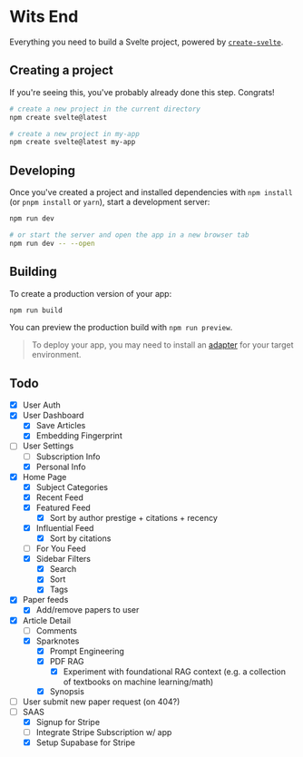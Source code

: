 # Wits End

Everything you need to build a Svelte project, powered by [`create-svelte`](https://github.com/sveltejs/kit/tree/main/packages/create-svelte).

## Creating a project

If you're seeing this, you've probably already done this step. Congrats!

```bash
# create a new project in the current directory
npm create svelte@latest

# create a new project in my-app
npm create svelte@latest my-app
```

## Developing

Once you've created a project and installed dependencies with `npm install` (or `pnpm install` or `yarn`), start a development server:

```bash
npm run dev

# or start the server and open the app in a new browser tab
npm run dev -- --open
```

## Building

To create a production version of your app:

```bash
npm run build
```

You can preview the production build with `npm run preview`.

> To deploy your app, you may need to install an [adapter](https://kit.svelte.dev/docs/adapters) for your target environment.

## Todo

- [x] User Auth
- [x] User Dashboard
    - [x] Save Articles
    - [x] Embedding Fingerprint
- [ ] User Settings
    - [ ] Subscription Info
    - [x] Personal Info
- [x] Home Page
    - [x] Subject Categories
    - [x] Recent Feed
    - [x] Featured Feed
        - [x] Sort by author prestige + citations + recency
    - [x] Influential Feed
        - [x] Sort by citations
    - [ ] For You Feed
    - [x] Sidebar Filters
        - [x] Search
        - [x] Sort
        - [x] Tags
- [x] Paper feeds
    - [x] Add/remove papers to user
- [x] Article Detail
    - [ ] Comments
    - [x] Sparknotes
        - [x] Prompt Engineering
        - [x] PDF RAG
            - [x] Experiment with foundational RAG context (e.g. a collection of textbooks on machine learning/math)
        - [x] Synopsis
- [ ] User submit new paper request (on 404?)
- [ ] SAAS
    - [x] Signup for Stripe
    - [ ] Integrate Stripe Subscription w/ app
    - [x] Setup Supabase for Stripe